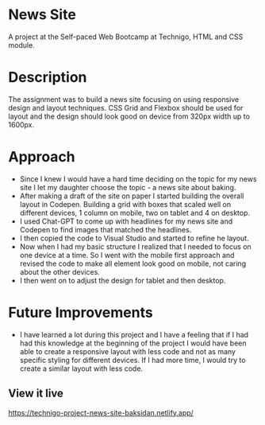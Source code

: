 # News Site
A project at the Self-paced Web Bootcamp at Technigo, HTML and CSS module. 


# Description
The assignment was to build a news site focusing on using responsive design and layout techniques. CSS Grid and Flexbox should be used for layout and the design should look good on device from 320px width up to 1600px.

# Approach
- Since I knew I would have a hard time deciding on the topic for my news site I let my daughter choose the topic - a news site about baking.
- After making a draft of the site on paper I started building the overall layout in Codepen. Building a grid with boxes that scaled well on different devices, 1 column on mobile, two on tablet and 4 on desktop.
- I used Chat-GPT to come up with headlines for my news site and Codepen to find images that matched the headlines.
- I then copied the code to Visual Studio and started to refine he layout.
- Now when I had my basic structure I realized that I needed to focus on one device at a time. So I went with the mobile first approach and revised the code to make all element look good on mobile, not caring about the other devices.
- I then went on to adjust the design for tablet and then desktop.

# Future Improvements
- I have learned a lot during this project and I have a feeling that if I had had this knowledge at the beginning of the project I would have been able to create a responsive layout with less code and not as many specific styling for different devices. If I had more time, I would try to create a similar layout with less code.

## View it live
https://technigo-project-news-site-baksidan.netlify.app/